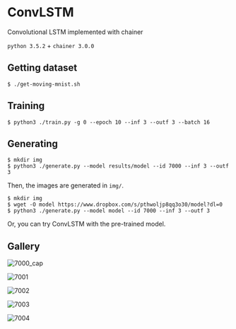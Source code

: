 # ConvLSTM

Convolutional LSTM implemented with chainer

`python 3.5.2` + `chainer 3.0.0`

## Getting dataset

```
$ ./get-moving-mnist.sh
```

## Training

```
$ python3 ./train.py -g 0 --epoch 10 --inf 3 --outf 3 --batch 16
```

## Generating

```
$ mkdir img
$ python3 ./generate.py --model results/model --id 7000 --inf 3 --outf 3
```

Then, the images are generated in `img/`.

```
$ mkdir img
$ wget -O model https://www.dropbox.com/s/pthwoljp8qq3o30/model?dl=0
$ python3 ./generate.py --model model --id 7000 --inf 3 --outf 3
```

Or, you can try ConvLSTM with the pre-trained model.

## Gallery

![7000_cap](https://github.com/joisino/ConvLSTM/blob/master/imgs/7000_cap.png)

![7001](https://github.com/joisino/ConvLSTM/blob/master/imgs/7001.png)

![7002](https://github.com/joisino/ConvLSTM/blob/master/imgs/7002.png)

![7003](https://github.com/joisino/ConvLSTM/blob/master/imgs/7003.png)

![7004](https://github.com/joisino/ConvLSTM/blob/master/imgs/7004.png)
